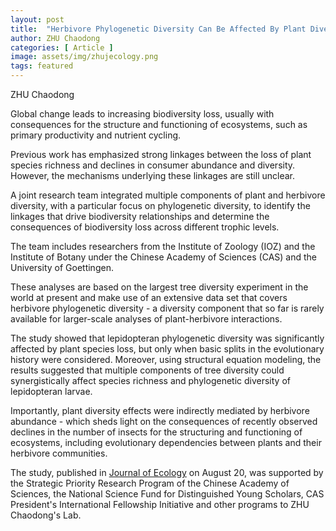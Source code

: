 ```yaml
---
layout: post
title:  "Herbivore Phylogenetic Diversity Can Be Affected By Plant Diversity Loss"
author: ZHU Chaodong
categories: [ Article ]
image: assets/img/zhujecology.png
tags: featured
---
```

ZHU Chaodong

Global change leads to increasing biodiversity loss, usually with consequences for the structure and functioning of ecosystems, such as primary productivity and nutrient cycling.

Previous work has emphasized strong linkages between the loss of plant species richness and declines in consumer abundance and diversity. However, the mechanisms underlying these linkages are still unclear.

A joint research team integrated multiple components of plant and herbivore diversity, with a particular focus on phylogenetic diversity, to identify the linkages that drive biodiversity relationships and determine the consequences of biodiversity loss across different trophic levels.

The team includes researchers from the Institute of Zoology (IOZ) and the Institute of Botany under the Chinese Academy of Sciences (CAS) and the University of Goettingen.

These analyses are based on the largest tree diversity experiment in the world at present and make use of an extensive data set that covers herbivore phylogenetic diversity - a diversity component that so far is rarely available for larger-scale analyses of plant-herbivore interactions.

The study showed that lepidopteran phylogenetic diversity was significantly affected by plant species loss, but only when basic splits in the evolutionary history were considered. Moreover, using structural equation modeling, the results suggested that multiple components of tree diversity could synergistically affect species richness and phylogenetic diversity of lepidopteran larvae.

Importantly, plant diversity effects were indirectly mediated by herbivore abundance - which sheds light on the consequences of recently observed declines in the number of insects for the structuring and functioning of ecosystems, including evolutionary dependencies between plants and their herbivore communities.

The study, published in [Journal of Ecology](https://besjournals.onlinelibrary.wiley.com/doi/10.1111/1365-2745.13273) on August 20, was supported by the Strategic Priority Research Program of the Chinese Academy of Sciences, the National Science Fund for Distinguished Young Scholars, CAS President's International Fellowship Initiative and other programs to ZHU Chaodong's Lab.
